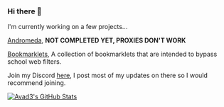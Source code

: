 
### Hi there 👋
I'm currently working on a few projects...

[Andromeda](https://github.com/Avad3/Andromeda), **NOT COMPLETED YET, PROXIES DON'T WORK**

[Bookmarklets](https://github.com/Avad3/bookmarklets), A collection of bookmarklets that are intended to bypass school web filters.

Join my Discord [here](discord.gg/msmmgf3tet), I post most of my updates on there so I would recommend joining.

[![Avad3's GitHub Stats](https://github-readme-stats.vercel.app/api?username=Avad3&show_icons=true&theme=github_dark&border_color=transparent&border_radius=50)](https://github.com/anuraghazra/github-readme-stats)

